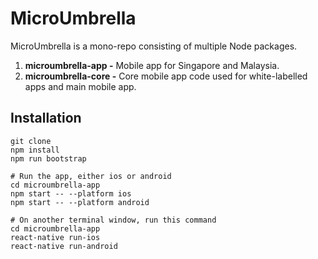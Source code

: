 MicroUmbrella
===

MicroUmbrella is a mono-repo consisting of multiple Node packages.

1. **microumbrella-app -** Mobile app for Singapore and Malaysia.
2. **microumbrella-core -** Core mobile app code used for white-labelled apps and main mobile app.

Installation
---

```
git clone 
npm install
npm run bootstrap

# Run the app, either ios or android
cd microumbrella-app
npm start -- --platform ios
npm start -- --platform android

# On another terminal window, run this command
cd microumbrella-app
react-native run-ios
react-native run-android
```

